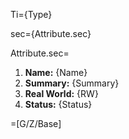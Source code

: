 Ti={Type}

sec={Attribute.sec}

Attribute.sec=<ol><li><b>Name:</b> {Name}<li><b>Summary:</b> {Summary}<li><b>Real World:</b> {RW}<li><b>Status:</b> {Status}</ol>

=[G/Z/Base]